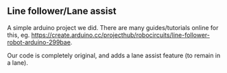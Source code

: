 ## Line follower/Lane assist

A simple arduino project we did. There are many guides/tutorials online for this, eg. https://create.arduino.cc/projecthub/robocircuits/line-follower-robot-arduino-299bae.

Our code is completely original, and adds a lane assist feature (to remain in a lane).
